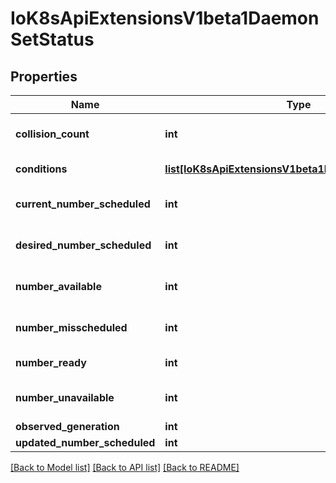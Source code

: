 # IoK8sApiExtensionsV1beta1DaemonSetStatus

## Properties
Name | Type | Description | Notes
------------ | ------------- | ------------- | -------------
**collision_count** | **int** | Count of hash collisions for the DaemonSet. The DaemonSet controller uses this field as a collision avoidance mechanism when it needs to create the name for the newest ControllerRevision. | [optional] 
**conditions** | [**list[IoK8sApiExtensionsV1beta1DaemonSetCondition]**](IoK8sApiExtensionsV1beta1DaemonSetCondition.md) | Represents the latest available observations of a DaemonSet&#x27;s current state. | [optional] 
**current_number_scheduled** | **int** | The number of nodes that are running at least 1 daemon pod and are supposed to run the daemon pod. More info: https://kubernetes.io/docs/concepts/workloads/controllers/daemonset/ | 
**desired_number_scheduled** | **int** | The total number of nodes that should be running the daemon pod (including nodes correctly running the daemon pod). More info: https://kubernetes.io/docs/concepts/workloads/controllers/daemonset/ | 
**number_available** | **int** | The number of nodes that should be running the daemon pod and have one or more of the daemon pod running and available (ready for at least spec.minReadySeconds) | [optional] 
**number_misscheduled** | **int** | The number of nodes that are running the daemon pod, but are not supposed to run the daemon pod. More info: https://kubernetes.io/docs/concepts/workloads/controllers/daemonset/ | 
**number_ready** | **int** | The number of nodes that should be running the daemon pod and have one or more of the daemon pod running and ready. | 
**number_unavailable** | **int** | The number of nodes that should be running the daemon pod and have none of the daemon pod running and available (ready for at least spec.minReadySeconds) | [optional] 
**observed_generation** | **int** | The most recent generation observed by the daemon set controller. | [optional] 
**updated_number_scheduled** | **int** | The total number of nodes that are running updated daemon pod | [optional] 

[[Back to Model list]](../README.md#documentation-for-models) [[Back to API list]](../README.md#documentation-for-api-endpoints) [[Back to README]](../README.md)

